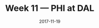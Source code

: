 ---
layout: game
title: Week 11 — PHI at DAL
season: 2017
game_id: 2017_11_PHI_DAL
week: 11
date: 2017-11-19
home_team: DAL
away_team: PHI
final_home: 9
final_away: 37
pbp_url: /assets/data/pbp/2017/2017_11_PHI_DAL.csv.gz
---